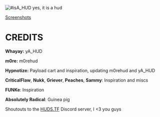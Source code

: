 ![#isA_HUD](../screenshots/0-header.png)
yes, it is a hud

[Screenshots](../screenshots/showcase.md)

<a>CREDITS</a>
====

**Whayay:** yA_HUD

**m0re:** m0rehud

**Hypnotize:** Payload cart and inspiration, updating m0rehud and yA_HUD

**CriticalFlaw**, **Nukk**, **Griever**, **Peaches**, **Sammy**: Inspiration and miscs

**FUNKe**: Inspiration

**Absolutely Radical**: Guinea pig

Shoutouts to the [HUDS.TF](https://huds.tf) Discord server, I <3 you guys
